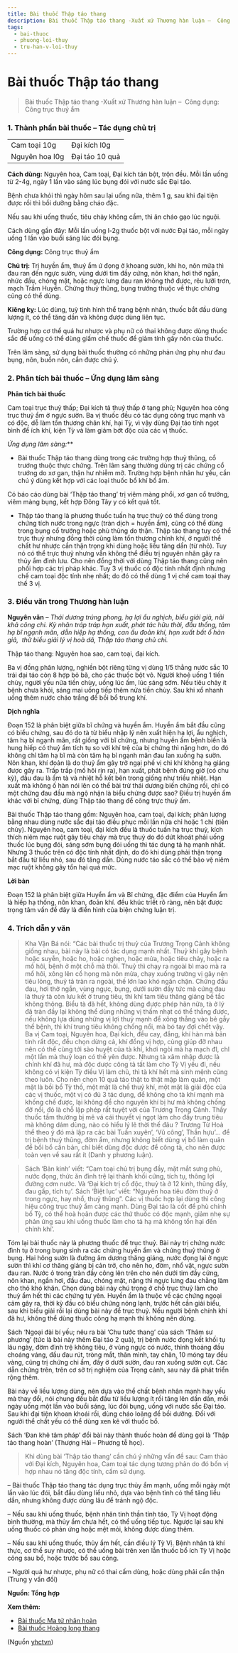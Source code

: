 ```yaml
---
title: Bài thuốc Thập táo thang
description: Bài thuốc Thập táo thang -Xuất xứ Thương hàn luận –  Công dụng- Công trục thuỷ ẩm
tags:
  - bai-thuoc
  - phuong-loi-thuy
  - tru-han-v-loi-thuy
---
```


# Bài thuốc Thập táo thang 

> Bài thuốc Thập táo thang -Xuất xứ Thương hàn luận –  Công dụng: Công trục thuỷ ẩm

### 1. Thành phần bài thuốc – Tác dụng chủ trị

|  |  |
| --- | --- |
| Cam toại 10g | Đại kích l0g |
| Nguyên hoa l0g | Đại táo 10 quả |

**Cách dùng:** Nguyên hoa, Cam toại, Đại kích tán bột, trộn đều. Mỗi lần uống từ 2-4g, ngày 1 lần vào sáng lúc bụng đói với nước sắc Đại táo. 

Bệnh chưa khỏi thì ngày hôm sau lại uống nữa, thêm 1 g, sau khi đại tiện được rồi thì bồi dưỡng bằng cháo đặc.

Nếu sau khi uống thuốc, tiêu chảy không cầm, thì ăn cháo gạo lúc nguội.

Cách dùng gần đây: Mỗi lần uống l-2g thuốc bột với nước Đại táo, mỗi ngày uống 1 lần vào buổi sáng lúc đói bụng.

**Công dụng:** Công trục thuỷ ẩm

**Chủ trị:** Trị huyền ẩm, thuỷ ẩm ứ đọng ở khoang sườn, khi ho, nôn mửa thì đau ran đến ngực sườn, vùng dưới tim đầy cứng, nôn khan, hơi thở ngắn, nhức đầu, chóng mặt, hoặc ngực lưng đau ran không thở được, rêu lưỡi trơn, mạch Trầm Huyền. Chứng thuỷ thũng, bụng trướng thuộc về thực chứng cũng có thể dùng.

**Kiêng kỵ:** Lúc dùng, tuỳ tình hình thể trạng bệnh nhân, thuốc bắt đầu dùng lượng ít, có thể tăng dần và không được dùng liên tục.

Trường hợp cơ thể quá hư nhược và phụ nữ có thai không được dùng thuốc sắc để uống có thể dùng giấm chế thuốc để giảm tính gây nôn của thuốc.

Trên lâm sàng, sử dụng bài thuốc thường có những phản ứng phụ như đau bụng, nôn, buồn nôn, cần được chú ý.

### 2. Phân tích bài thuốc – Ứng dụng lâm sàng

**Phân tích bài thuốc**

Cam toại trục thuỷ thấp; Đại kích tả thuỷ thấp ở tạng phủ; Nguyên hoa công trục thuỷ ẩm ở ngực sườn. Ba vị thuốc đều có tác dụng công trục mạnh và có độc, dễ làm tổn thương chân khí, hại Tỳ, vì vậy dùng Đại táo tính ngọt bình để ích khí, kiện Tỳ và làm giảm bớt độc của các vị thuốc.

**Ứng dụng lâm sàng*:*** 

+ Bài thuốc Thập táo thang dùng trong các trường hợp thuỷ thũng, cổ trướng thuộc thực chứng. Trên lâm sàng thường dùng trị các chứng cổ trướng do xơ gan, thận hư nhiễm mỡ. Trường hợp bệnh nhân hư ỵếu, cần chú ý dùng kết hợp với các loại thuốc bổ khí bổ âm.

Có báo cáo dùng bài ‘Thập táo thang’ trị viêm màng phổi, xơ gan cổ trướng, viêm màng bụng, kết hợp Đông Tây y có kết quả tốt.

+ Thập táo thang là phương thuốc tuấn hạ trục thuỷ có thể dùng trong chứng tích nước trong ngực (tràn dịch = huyền ẩm), cũng có thể dùng trong bụng cổ trướng hoặc phù thũng do thận. Thập táo thang tuy có thể trực thuỷ nhưng đồng thời cũng làm tổn thương chính khí, ở người thể chất hư nhược cần thận trọng khi dùng hoặc liều tăng dần (từ nhỏ). Tuy nó có thể trực thuỷ nhưng vẫn không thể điều trị nguyên nhân gây ra thủy ẩm đình lưu. Cho nên đồng thời với dùng Thập táo thang cũng nên phối hợp các trị pháp khác. Tuy 3 vị thuốc có độc tính nhất định nhưng chế cam toại độc tính nhẹ nhất; do đó có thể dùng 1 vị chế cam toại thay thế 3 vị. 

### 3. Điều văn trong Thương hàn luận

**Nguyên văn** *–* *Thái dương trúng phong, hạ lợi ẩu nghịch, biểu giải giả, nãi khả công chi. Kỳ nhân tráp tráp hạn xuất, phát tác hữu thời, đầu thống, tâm hạ bĩ ngạnh mãn, dẫn hiệp hạ thống, can ấu đoản khí, hạn xuất bất ổ hàn giả,  thử biểu giải lý vị hoà dã, Thập táo thang chủ chi.*

Thập táo thang: Nguyên hoa sao, cam toại, đại kích.

Ba vị đồng phân lượng, nghiền bột riêng từng vị dùng 1/5 thằng nước sắc 10 trái đại táo còn 8 hợp bỏ bã, cho các thuốc bột vô. Người khoẻ uống 1 tiền chùy, người yếu nửa tiền chùy, uống lúc ấm, lúc sáng sớm. Nếu tiêu chảy ít bệnh chưa khỏi, sáng mai uống tiếp thêm nửa tiền chùy. Sau khi xổ nhanh uống thêm nước cháo trắng để bồi bổ trung khí.

**Dịch nghĩa**

Đoạn 152 là phân biệt giữa bĩ chứng và huyền ẩm. Huyền ẩm bắt đầu cũng có biểu chứng, sau đó do tà từ biểu nhập lý nên xuất hiện hạ lợi, ẩu nghịch, tâm hạ bỉ ngạnh mãn, rất giống với bĩ chứng, nhưng huyền ấm bệnh biến là hung hiếp có thuỷ ẩm tích tụ so với khí trệ của bị chứng thì nặng hơn, do đó không chỉ tâm hạ bĩ mà còn tâm hạ bỉ ngạnh mãn đau lan xuống hạ sườn. Nôn khan, khí đoản là do thuỷ ẩm gây trở ngại phế vị chi khí không hạ giáng được gây ra. Trấp trấp (mồ hôi rịn ra), hạn xuất, phát bệnh đúng giờ (có chu kỳ), đầu đau là ẩm tà và nhiệt hỗ kết bên trong giống như triều nhiệt. Hạn xuất mà không ố hàn nói lên có thể bài trừ thái dương biến chứng rồi, chỉ có một chứng đau đầu mà ngộ nhận là biểu chứng được sao? Điều trị huyền ẩm khác với bĩ chứng, dùng Thập táo thang để công trực thuỷ ấm.

Bài thuốc Thập táo thang gồm: Nguyên hoa, cam toại, đại kích; phân lượng bằng nhau dùng nước sắc đại táo điều phục mỗi lần nữa chỉ hoặc 1 chỉ (tiền chủy). Nguyên hoa, cam toại, đại kích đều là thuốc tuấn hạ trục thuỷ, kích thích niêm mạc ruột gây tiêu chảy mà trục thuỷ do đó dứt khoát phải uống thuốc lúc bụng đói, sáng sớm bụng đói uống thì tác dụng tả hạ mạnh nhất. Nhưng 3 thuốc trên có độc tính nhất định, do đó khi dùng phải thận trọng bắt đầu từ liều nhỏ, sau đó tăng dần. Dùng nước táo sắc có thể bảo vệ niêm mạc ruột không gây tổn hại quá mức. 

**Lời bàn**

Đoạn 152 là phân biệt giữa Huyền ẩm và Bĩ chứng, đặc điểm của Huyền ẩm là hiếp hạ thống, nôn khan, đoản khí. đều khúc triết rõ ràng, nên bật được trọng tâm vấn đề đây là điển hình của biện chứng luận trị. 

### 4. Trích dẫn y văn

> Kha Vận Bá nói: “Các bài thuốc trị thuỷ của Trương Trọng Cảnh không giống nhau, bài này là bài có tác dụng mạnh nhất. Thuỷ khí gây bệnh hoặc suyễn, hoặc ho, hoặc nghẹn, hoặc mửa, hoặc tiêu chảy, hoặc ra mồ hôi, bệnh ở một chỗ mà thôi. Thuỷ thì chạy ra ngoài bì mao mà ra mổ hôi, xông lên cổ họng mà nôn mửa, chạy xuống trường vị gây nên tiêu lỏng, thuỷ tả tràn ra ngoài, thế lớn lao khó ngăn chặn. Chứng đầu đau, hơi thở ngắn, vùng ngực, bụng, dưới sườn đầy tức mà cứng đau là thuỷ tà còn lưu kết ở trung tiêu, thì khí tam tiêu thăng giáng bế tắc không thông. Biểu tà đã hết, không dùng được phép hãn nữa, tà ở lý đã tràn đầy lại không thể dùng những vị thấm nhạt có thể thắng được, nếu không lựa dùng những vị lợi thuỷ mạnh để xông thẳng vào bẻ gẫy thế bệnh, thì khí trung tiêu không chống nổi, mà bó tay đợi chết vậy. Ba vị Cam toại, Nguyên hoa, Đại kích, đều cay, đắng, khí hàn mà bản tính rất độc, đều chọn dừng cả, khí đồng vị hợp, cùng giúp đỡ nhau nên có thể cùng tới sào huyệt của tà khí, khơi ngòi mà hạ mạch đl, chl một lần mà thuỷ loạn có thể yên được. Nhưng tà xâm nhập được là chính khí đã hư, mà độc dược công tả tất làm cho Tỳ Vị yếu đi, nếu không có vị kiện Tỳ điều Vị làm chủ, thì tà khí hết mà sinh mệnh cũng theo luôn. Cho nên chọn 10 quả táo thật to thật mập làm quân, một mặt là bồi bổ Tỳ thố, một mặt là chế thuỷ khí, một mặt là giải độc của các vị thuốc, một vị có đủ 3 tác dụng, để không cho tà khí mạnh mà khống chế được, lại không để cho nguyên khí bị hư mà không chống đỡ nổi, đó là chỗ lập phép rất tuyệt vời của Trương Trọng Cảnh. Thầy thuốc tầm thường bị mê vá cái thuyết vị ngọt làm cho đầy trung tiêu mà không dám dùng, nào có hiểu lý lẽ thời thế đâu ? Trương Tử Hoà thể theo ý đó mà lập ra các bài Tuấn xuyên’, ‘Vũ công’, Thần hựu’… để trị bệnh thuỷ thũng, đờm ẩm, nhưng không biết dùng vị bổ làm quân để bồi bổ căn bản, chỉ biết dùng độc dược để công tà, cho nên được toàn vẹn về sau rất ít (Danh y phương luận).

> Sách ‘Bản kinh’ viết: “Cam toại chủ trị bụng đầy, mặt mắt sưng phù, nước đọng, thức ăn đình trệ lại thành khối cứng, tích tụ, thông lợi đường cơm nước. Và ‘Đại kích trị cổ độc, thuỷ tà ở 12 kinh, thũng đầy, đau gấp, tích tụ’. Sách ‘Biệt lục’ viết: “Nguyên hoa tiêu đờm thuỷ ở trong ngực, hay nhổ, thuỷ thũng”. Các vị thuốc hợp lại dùng thì công hiệu công trục thuỷ ẩm càng mạnh. Dùng Đại táo là cốt để phù chính bổ Tỳ, có thể hoà hoãn được các thứ thuốc có độc mạnh, giảm nhẹ sự phản ứng sau khi uống thuốc làm cho tả hạ mà không tổn hại đến chính khí’.

Tóm lại bài thuốc này là phương thuốc để trục thuỷ. Bài này trị chứng nước đình tụ ở trong bụng sinh ra các chứng huyền ẩm và chứng thuỷ thũng ở bụng. Hai hông sườn là đường âm dương thăng giáng, nước đọng lại ở ngực sườn thì khí cơ thăng giáng bị cản trở, cho nên ho, đờm, nhổ vặt, ngực sườn đau ran. Nước ỏ trong tràn đầy công lên trên cho nên dưới tim đầy cứng, nôn khan, ngắn hơi, đầu đau, chóng mặt, nặng thì ngực lưng đau chằng làm cho thỏ khó khăn. Chọn dùng bài này chú trọng ở chỗ trục thuỷ làm cho thuỷ ẩm hết thì các chứng tự yên. Huyền ẩm là thuộc về các chứng ngoại cảm gây ra, thời kỳ đầu có biểu chứng nóng lạnh, trước hết cần giải biểu, sau khi biểu giải rồi lại dùng bài này để trục thuỷ. Nếu người bệnh chính khí đã hư, không thể dùng thuốc công hạ mạnh thì không nên dùng.

Sách ‘Ngoại đài bí yếu; nêu ra bài ‘Chu tước thang’ của sách ‘Thâm sư phương’ (tức là bài này thêm Đại táo 2 quả), trị bệnh nước đọng kết khối tụ lâu ngày, đờm đình trệ không tiêu, ở vùng ngực có nước, thỉnh thoảng đầu choáng váng, đầu đau rút, tròng mắt, thân mình, tay chân, 10 móng tay đều vàng, cũng trị chứng chi ẩm, đầy ở dưới sườn, đau ran xuống sườn cụt. Các dẫn chứng trên, trên cơ sở trị nghiệm của Trọng cảnh, sau này đã phát triển rộng thêm.

Bài này về liều lượng dùng, nên dựa vào thể chất bệnh nhân mạnh hay yếu mà thay đổi, nói chung đều bắt đầu từ liều lượng ít rồi tăng lên dần dần, mỗi ngày uống một lần vào buổi sáng, lúc đói bụng, uống với nước sắc Đại táo. Sau khi đại tiện khoan khoái rồi, dùng cháo loãng để bồi dưỡng. Đối với người thể chất yếu có thể dùng xen kẽ với thuốc bổ.

Sách ‘Đan khê tâm pháp’ đổi bài này thành thuốc hoàn để dùng gọi là ‘Thập táo thang hoàn’ (Thượng Hải – Phương tễ học).

> Khi dùng bài ‘Thập táo thang’ cần chú ý những vấn đề sau: Cam thảo với Đại kích, Nguyên hoa, Cam toại tác dụng tương phản do đó bốn vị hợp nhau nó tăng độc tính, cấm sử dụng.

– Bài thuốc Thập táo thang tác dụng trục thủy ẩm mạnh, uống mỗi ngày một lần vào lúc đói, bắt đầu dùng liều nhỏ, dựa vào bệnh tình có thể tăng liều dần, nhưng không được dùng lâu để tránh ngộ độc.

– Nếu sau khi uống thuốc, bệnh nhân tinh thần tỉnh táo, Tỳ Vị hoạt động bình thường, mà thủy ẩm chưa hết, có thể uống tiếp tục. Ngược lại sau khi uống thuốc có phản ứng hoặc mệt mỏi, không được dùng thêm.

– Nếu sau khi uống thuốc, thủy ẩm hết, cần điều lý Tỳ Vị. Bệnh nhân tà khí thực, cơ thể suy nhược, có thể uống bài trên xen lẫn thuốc bổ ích Tỳ Vị hoặc công sau bổ, hoặc trước bổ sau công.

– Người quá hư nhược, phụ nữ có thai cấm dùng, hoặc dùng phải cẩn thận (Trung y vấn đối)

**Nguồn: Tổng hợp**

**Xem thêm:**

* [Bài thuốc Ma tử nhân hoàn](/yhctvn/bai-thuoc-ma-tu-nhan-hoan/)
* [Bài thuốc Hoàng long thang](/yhctvn/bai-thuoc-hoang-long-thang/)

(Nguồn <a href="https://yhctvn.com/bai-thuoc-thap-tao-thang/" target="_blank">yhctvn</a>)
